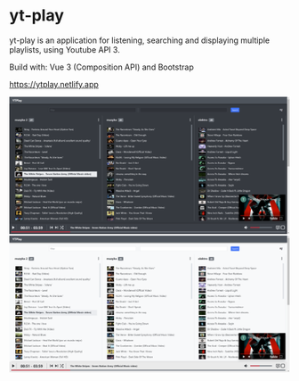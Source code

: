 # yt-play

yt-play is an application for listening, searching and displaying multiple playlists, using Youtube API 3.

Build with: Vue 3 (Composition API) and Bootstrap

https://ytplay.netlify.app

![Alt text](/screenshots/screen.png?raw=true "Screenshot")
![Alt text](/screenshots/screen2.png?raw=true "Screenshot")
